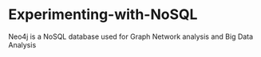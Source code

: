 # Experimenting-with-NoSQL
Neo4j is a NoSQL database used for Graph Network analysis and Big Data Analysis
